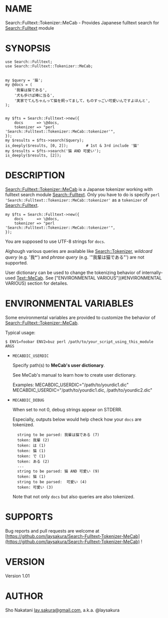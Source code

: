# NAME

Search::Fulltext::Tokenizer::MeCab - Provides Japanese fulltext search for [Search::Fulltext](http://search.cpan.org/perldoc?Search::Fulltext) module

# SYNOPSIS

    use Search::Fulltext;
    use Search::Fulltext::Tokenizer::MeCab;
    

    my $query = '猫';
    my @docs = (
        '我輩は猫である',
        '犬も歩けば棒に当る',
        '実家でてんちゃんって猫を飼ってまして，ものすっごい可愛いんですよほんと',
    );
    

    my $fts = Search::Fulltext->new({
        docs      => \@docs,
        tokenizer => "perl 'Search::Fulltext::Tokenizer::MeCab::tokenizer'",
    });
    my $results = $fts->search($query);
    is_deeply($results, [0, 2]);        # 1st & 3rd include '猫'
    my $results = $fts->search('猫 AND 可愛い');
    is_deeply($results, [2]);

# DESCRIPTION

[Search::Fulltext::Tokenizer::MeCab](http://search.cpan.org/perldoc?Search::Fulltext::Tokenizer::MeCab) is a Japanse tokenizer working with fulltext search module [Search::Fulltext](http://search.cpan.org/perldoc?Search::Fulltext).
Only you have to do is specify `perl 'Search::Fulltext::Tokenizer::MeCab::tokenizer'` as a `tokenizer` of [Search::Fulltext](http://search.cpan.org/perldoc?Search::Fulltext).

    my $fts = Search::Fulltext->new({
        docs      => \@docs,
        tokenizer => "perl 'Search::Fulltext::Tokenizer::MeCab::tokenizer'",
    });

You are supposed to use UTF-8 strings for `docs`.

Alghough various queries are available like [Search::Tokenizer](http://search.cpan.org/perldoc?Search::Tokenizer),
_wildcard query_ (e.g. '我\*') and _phrase query_ (e.g. '"我輩は猫である"') are not supported.

User dictionary can be used to change the tokenizing behavior of internally-used [Text::MeCab](http://search.cpan.org/perldoc?Text::MeCab).
See ["ENVIRONMENTAL VARIOUS"](#ENVIRONMENTAL VARIOUS) section for detailes.

# ENVIRONMENTAL VARIABLES

Some environmental variables are provided to customize the behavior of [Search::Fulltext::Tokenizer::MeCab](http://search.cpan.org/perldoc?Search::Fulltext::Tokenizer::MeCab).

Typical usage:

    $ ENV1=foobar ENV2=buz perl /path/to/your_script_using_this_module ARGS

- `MECABDIC_USERDIC`

    Specify path(s) to __MeCab's user dictionary__.

    See MeCab's manual to learn how to create user dictionary.

    Examples:
        MECABDIC\_USERDIC="/path/to/yourdic1.dic"
        MECABDIC\_USERDIC="/path/to/yourdic1.dic, /path/to/yourdic2.dic"

- `MECABDIC_DEBUG`

    When set to not 0, debug strings appear on STDERR.

    Especially, outputs below would help check how your `docs` are tokenized.

        string to be parsed: 我輩は猫である (7)
        token: 我輩 (2)
        token: は (1)
        token: 猫 (1)
        token: で (1)
        token: ある (2)
        ...
        string to be parsed: 猫 AND 可愛い (9)
        token: 猫 (1)
        string to be parsed:  可愛い (4)
        token: 可愛い (3)

    Note that not only `docs` but also queries are also tokenized.

# SUPPORTS

Bug reports and pull requests are welcome at [https://github.com/laysakura/Search-Fulltext-Tokenizer-MeCab](https://github.com/laysakura/Search-Fulltext-Tokenizer-MeCab) !

# VERSION

Version 1.01

# AUTHOR

Sho Nakatani <lay.sakura@gmail.com>, a.k.a. @laysakura

